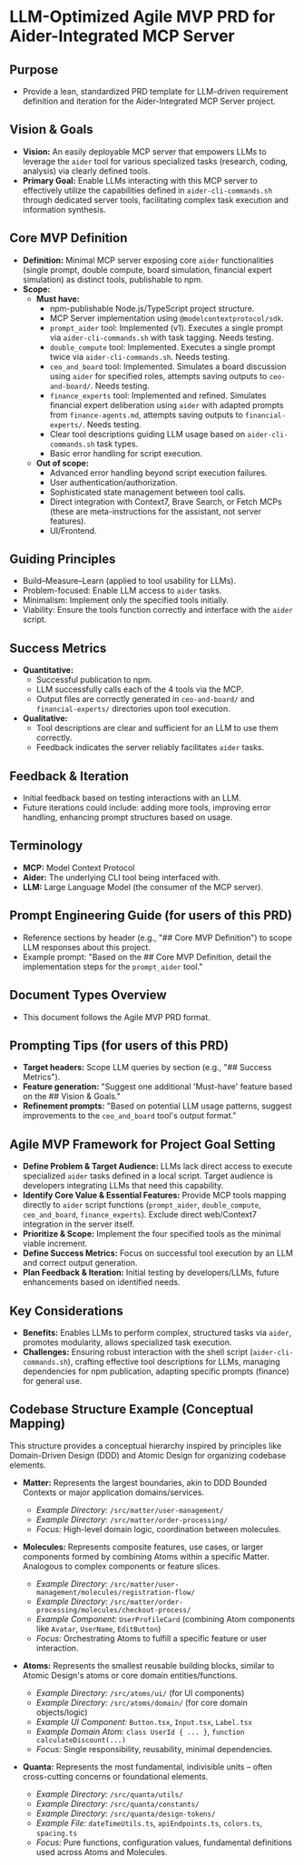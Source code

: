 # LLM-Optimized Agile MVP PRD for Aider-Integrated MCP Server

## Purpose
*   Provide a lean, standardized PRD template for LLM-driven requirement definition and iteration for the Aider-Integrated MCP Server project.

## Vision & Goals
*   **Vision:** An easily deployable MCP server that empowers LLMs to leverage the `aider` tool for various specialized tasks (research, coding, analysis) via clearly defined tools.
*   **Primary Goal:** Enable LLMs interacting with this MCP server to effectively utilize the capabilities defined in `aider-cli-commands.sh` through dedicated server tools, facilitating complex task execution and information synthesis.

## Core MVP Definition
*   **Definition:** Minimal MCP server exposing core `aider` functionalities (single prompt, double compute, board simulation, financial expert simulation) as distinct tools, publishable to npm.
*   **Scope:**
    *   **Must have:**
        *   npm-publishable Node.js/TypeScript project structure.
        *   MCP Server implementation using `@modelcontextprotocol/sdk`.
        *   `prompt_aider` tool: Implemented (v1). Executes a single prompt via `aider-cli-commands.sh` with task tagging. Needs testing.
        *   `double_compute` tool: Implemented. Executes a single prompt twice via `aider-cli-commands.sh`. Needs testing.
        *   `ceo_and_board` tool: Implemented. Simulates a board discussion using `aider` for specified roles, attempts saving outputs to `ceo-and-board/`. Needs testing.
        *   `finance_experts` tool: Implemented and refined. Simulates financial expert deliberation using `aider` with adapted prompts from `finance-agents.md`, attempts saving outputs to `financial-experts/`. Needs testing.
        *   Clear tool descriptions guiding LLM usage based on `aider-cli-commands.sh` task types.
        *   Basic error handling for script execution.
    *   **Out of scope:**
        *   Advanced error handling beyond script execution failures.
        *   User authentication/authorization.
        *   Sophisticated state management between tool calls.
        *   Direct integration with Context7, Brave Search, or Fetch MCPs (these are meta-instructions for the assistant, not server features).
        *   UI/Frontend.

## Guiding Principles
*   Build–Measure–Learn (applied to tool usability for LLMs).
*   Problem-focused: Enable LLM access to `aider` tasks.
*   Minimalism: Implement only the specified tools initially.
*   Viability: Ensure the tools function correctly and interface with the `aider` script.

## Success Metrics
*   **Quantitative:**
    *   Successful publication to npm.
    *   LLM successfully calls each of the 4 tools via the MCP.
    *   Output files are correctly generated in `ceo-and-board/` and `financial-experts/` directories upon tool execution.
*   **Qualitative:**
    *   Tool descriptions are clear and sufficient for an LLM to use them correctly.
    *   Feedback indicates the server reliably facilitates `aider` tasks.

## Feedback & Iteration
*   Initial feedback based on testing interactions with an LLM.
*   Future iterations could include: adding more tools, improving error handling, enhancing prompt structures based on usage.

## Terminology
*   **MCP:** Model Context Protocol
*   **Aider:** The underlying CLI tool being interfaced with.
*   **LLM:** Large Language Model (the consumer of the MCP server).

## Prompt Engineering Guide (for users of this PRD)
*   Reference sections by header (e.g., "## Core MVP Definition") to scope LLM responses about this project.
*   Example prompt: "Based on the ## Core MVP Definition, detail the implementation steps for the `prompt_aider` tool."

## Document Types Overview
*   This document follows the Agile MVP PRD format.

## Prompting Tips (for users of this PRD)
*   **Target headers:** Scope LLM queries by section (e.g., "## Success Metrics").
*   **Feature generation:** "Suggest one additional 'Must-have' feature based on the ## Vision & Goals."
*   **Refinement prompts:** "Based on potential LLM usage patterns, suggest improvements to the `ceo_and_board` tool's output format."

## Agile MVP Framework for Project Goal Setting
*   **Define Problem & Target Audience:** LLMs lack direct access to execute specialized `aider` tasks defined in a local script. Target audience is developers integrating LLMs that need this capability.
*   **Identify Core Value & Essential Features:** Provide MCP tools mapping directly to `aider` script functions (`prompt_aider`, `double_compute`, `ceo_and_board`, `finance_experts`). Exclude direct web/Context7 integration in the server itself.
*   **Prioritize & Scope:** Implement the four specified tools as the minimal viable increment.
*   **Define Success Metrics:** Focus on successful tool execution by an LLM and correct output generation.
*   **Plan Feedback & Iteration:** Initial testing by developers/LLMs, future enhancements based on identified needs.

## Key Considerations
*   **Benefits:** Enables LLMs to perform complex, structured tasks via `aider`, promotes modularity, allows specialized task execution.
*   **Challenges:** Ensuring robust interaction with the shell script (`aider-cli-commands.sh`), crafting effective tool descriptions for LLMs, managing dependencies for npm publication, adapting specific prompts (finance) for general use. 

## Codebase Structure Example (Conceptual Mapping)

This structure provides a conceptual hierarchy inspired by principles like Domain-Driven Design (DDD) and Atomic Design for organizing codebase elements.

*   **Matter:** Represents the largest boundaries, akin to DDD Bounded Contexts or major application domains/services.
    *   *Example Directory:* `/src/matter/user-management/`
    *   *Example Directory:* `/src/matter/order-processing/`
    *   *Focus:* High-level domain logic, coordination between molecules.

*   **Molecules:** Represents composite features, use cases, or larger components formed by combining Atoms within a specific Matter. Analogous to complex components or feature slices.
    *   *Example Directory:* `/src/matter/user-management/molecules/registration-flow/`
    *   *Example Directory:* `/src/matter/order-processing/molecules/checkout-process/`
    *   *Example Component:* `UserProfileCard` (combining Atom components like `Avatar`, `UserName`, `EditButton`)
    *   *Focus:* Orchestrating Atoms to fulfill a specific feature or user interaction.

*   **Atoms:** Represents the smallest reusable building blocks, similar to Atomic Design's atoms or core domain entities/functions.
    *   *Example Directory:* `/src/atoms/ui/` (for UI components)
    *   *Example Directory:* `/src/atoms/domain/` (for core domain objects/logic)
    *   *Example UI Component:* `Button.tsx`, `Input.tsx`, `Label.tsx`
    *   *Example Domain Atom:* `class UserId { ... }`, `function calculateDiscount(...)`
    *   *Focus:* Single responsibility, reusability, minimal dependencies.

*   **Quanta:** Represents the most fundamental, indivisible units – often cross-cutting concerns or foundational elements.
    *   *Example Directory:* `/src/quanta/utils/`
    *   *Example Directory:* `/src/quanta/constants/`
    *   *Example Directory:* `/src/quanta/design-tokens/`
    *   *Example File:* `dateTimeUtils.ts`, `apiEndpoints.ts`, `colors.ts`, `spacing.ts`
    *   *Focus:* Pure functions, configuration values, fundamental definitions used across Atoms and Molecules. 